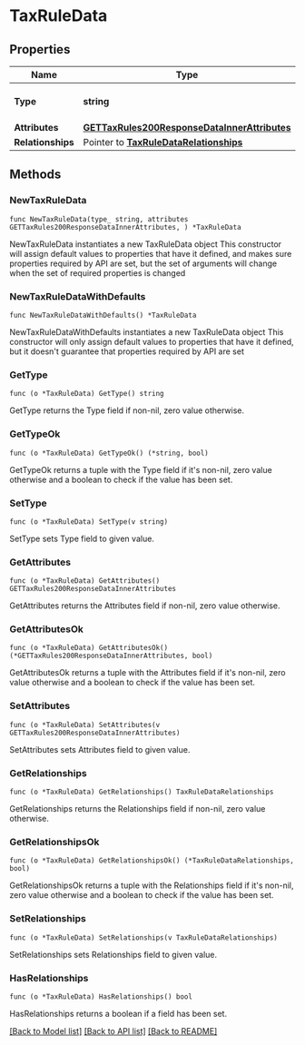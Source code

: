 # TaxRuleData

## Properties

Name | Type | Description | Notes
------------ | ------------- | ------------- | -------------
**Type** | **string** | The resource&#39;s type | [default to "tax_rules"]
**Attributes** | [**GETTaxRules200ResponseDataInnerAttributes**](GETTaxRules200ResponseDataInnerAttributes.md) |  | 
**Relationships** | Pointer to [**TaxRuleDataRelationships**](TaxRuleDataRelationships.md) |  | [optional] 

## Methods

### NewTaxRuleData

`func NewTaxRuleData(type_ string, attributes GETTaxRules200ResponseDataInnerAttributes, ) *TaxRuleData`

NewTaxRuleData instantiates a new TaxRuleData object
This constructor will assign default values to properties that have it defined,
and makes sure properties required by API are set, but the set of arguments
will change when the set of required properties is changed

### NewTaxRuleDataWithDefaults

`func NewTaxRuleDataWithDefaults() *TaxRuleData`

NewTaxRuleDataWithDefaults instantiates a new TaxRuleData object
This constructor will only assign default values to properties that have it defined,
but it doesn't guarantee that properties required by API are set

### GetType

`func (o *TaxRuleData) GetType() string`

GetType returns the Type field if non-nil, zero value otherwise.

### GetTypeOk

`func (o *TaxRuleData) GetTypeOk() (*string, bool)`

GetTypeOk returns a tuple with the Type field if it's non-nil, zero value otherwise
and a boolean to check if the value has been set.

### SetType

`func (o *TaxRuleData) SetType(v string)`

SetType sets Type field to given value.


### GetAttributes

`func (o *TaxRuleData) GetAttributes() GETTaxRules200ResponseDataInnerAttributes`

GetAttributes returns the Attributes field if non-nil, zero value otherwise.

### GetAttributesOk

`func (o *TaxRuleData) GetAttributesOk() (*GETTaxRules200ResponseDataInnerAttributes, bool)`

GetAttributesOk returns a tuple with the Attributes field if it's non-nil, zero value otherwise
and a boolean to check if the value has been set.

### SetAttributes

`func (o *TaxRuleData) SetAttributes(v GETTaxRules200ResponseDataInnerAttributes)`

SetAttributes sets Attributes field to given value.


### GetRelationships

`func (o *TaxRuleData) GetRelationships() TaxRuleDataRelationships`

GetRelationships returns the Relationships field if non-nil, zero value otherwise.

### GetRelationshipsOk

`func (o *TaxRuleData) GetRelationshipsOk() (*TaxRuleDataRelationships, bool)`

GetRelationshipsOk returns a tuple with the Relationships field if it's non-nil, zero value otherwise
and a boolean to check if the value has been set.

### SetRelationships

`func (o *TaxRuleData) SetRelationships(v TaxRuleDataRelationships)`

SetRelationships sets Relationships field to given value.

### HasRelationships

`func (o *TaxRuleData) HasRelationships() bool`

HasRelationships returns a boolean if a field has been set.


[[Back to Model list]](../README.md#documentation-for-models) [[Back to API list]](../README.md#documentation-for-api-endpoints) [[Back to README]](../README.md)


